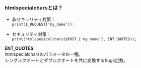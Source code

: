 ### htmlspecialcharsとは？
  - 非セキュリティ対策：  
  ```print($_REQUEST['my_name']):```
  
  - セキュリティ対策：  
  ```print(htmlspesicalchars($POST_['my_name'], ENT_QUOTES));```
  
**ENT_QUOTES**  
htmlspecialcharsのパラメータの一種。  
シングルクオートとダブルクオートを共に変換するflugs定数。
